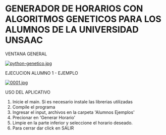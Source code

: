 # GENERADOR DE HORARIOS CON ALGORITMOS GENETICOS PARA LOS ALUMNOS DE LA UNIVERSIDAD UNSAAC

VENTANA GENERAL

[![python-genetico.jpg](https://i.postimg.cc/PJrm9q7R/python-genetico.jpg)](https://postimg.cc/qhShCp4s)

EJECUCION ALUMNO 1 - EJEMPLO

[![0001.jpg](https://i.postimg.cc/QxF7TvZ1/0001.jpg)](https://postimg.cc/bsjdXCJw)


USO DEL APLICATIVO

1. Inicie el main. Si es necesario instale las librerias utilizadas
2. Compile el programa
3. Ingresar el input, archivos en la carpeta 'Alumnos Ejemplos'
4. Precionar en 'Generar Horario'
5. Limpie en la parte inferior y seleccione el horario deseado.
6. Para cerrar dar click en SALIR
